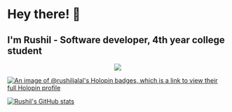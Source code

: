 # Hey there! 👋 <br> 
## <strong>I'm Rushil</strong> - Software developer, 4th year college student
<p align="center">
    <img src="https://go-skill-icons.vercel.app/api/icons?i=html,css,js,nodejs,express,typescript,react,reactnative,expo,android,kotlin,jetpackcompose,java,python,c,cpp,cuda,cs,mysql,postgres,oracle,bash,firebase,postman,zustand,redux,authjs,railway,chartjs,bootstrap,reactbootstrap,docker,vercel,git,metabase,gdevelop,npm,bun,vite,linux,vscode,androidstudio" />
</p>
  </a>
</p>

[![An image of @rushiljalal's Holopin badges, which is a link to view their full Holopin profile](https://holopin.me/rushiljalal)](https://holopin.io/@rushiljalal)

[![Rushil's GitHub stats](https://github-readme-stats.vercel.app/api?username=rushiljalal&show_icons=true&theme=tokyonight)](https://github.com/anuraghazra/github-readme-stats)
<!---
RushilJalal/RushilJalal is a ✨ special ✨ repository because its `README.md` (this file) appears on your GitHub profile.
You can click the Preview link to take a look at your changes.
--->
